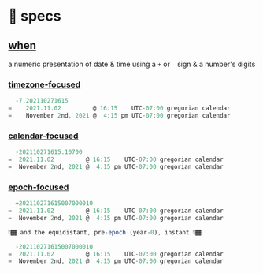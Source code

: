 # 💠 specs

## [when](when.re.js)

a numeric presentation of date & time using a `+` or `-` sign & a number's digits

### [timezone-focused](when.timezoned.re.js)

```js
  -7.202110271615
=    2021.11.02         @ 16:15    UTC-07:00 gregorian calendar
=    November 2nd, 2021 @  4:15 pm UTC-07:00 gregorian calendar
```

### [calendar-focused](when.calendared.re.js)

```js
  -202110271615.10700
=  2021.11.02         @ 16:15    UTC-07:00 gregorian calendar
=  November 2nd, 2021 @  4:15 pm UTC-07:00 gregorian calendar
```

### [epoch-focused](when.epoched.re.js)

```js
  +202110271615007000010
=  2021.11.02         @ 16:15    UTC-07:00 gregorian calendar
=  November 2nd, 2021 @  4:15 pm UTC-07:00 gregorian calendar

👇🏾 and the equidistant, pre-epoch (year-0), instant 👇🏾

  -202110271615007000010
=  2021.11.02         @ 16:15    UTC-07:00 gregorian calendar
=  November 2nd, 2021 @  4:15 pm UTC-07:00 gregorian calendar
```

